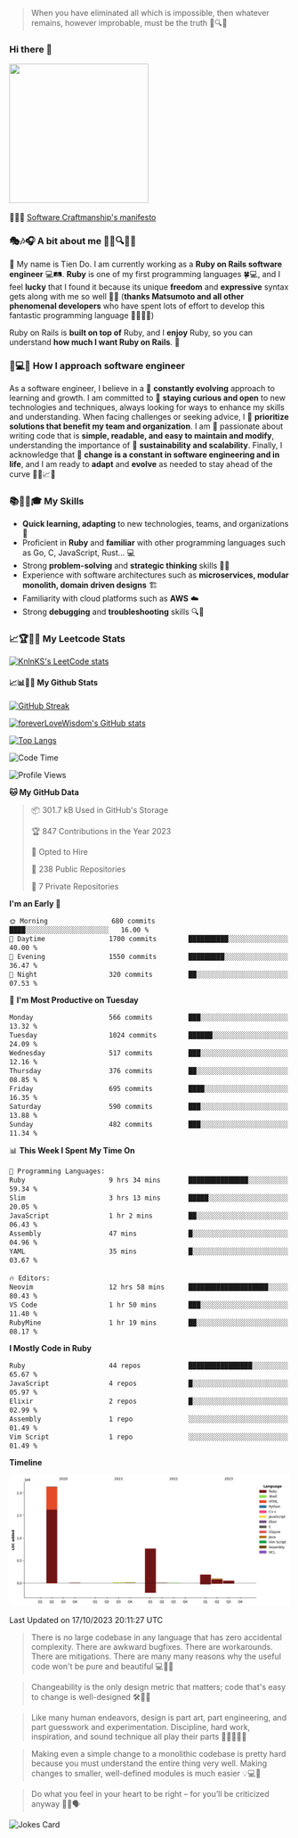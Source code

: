 > When you have eliminated all which is impossible, then whatever remains, however improbable, must be the truth 🤔🔍💡
### Hi there 👋

<!--
**foreverLoveWisdom/foreverLoveWisdom** is a ✨ _special_ ✨ repository because its `README.md` (this file) appears on your GitHub profile.

Here are some ideas to get you started:

- 🔭 I’m currently working on ...
- 🌱 I’m currently learning ...
- 👯 I’m looking to collaborate on ...
- 🤔 I’m looking for help with ...
- 💬 Ask me about ...
- 📫 How to reach me: ...
- 😄 Pronouns: ...
- ⚡ Fun fact: ...
-->

<img src="https://codecondo.com/wp-content/uploads/2017/09/railslogo.png" width="250" height="250">

 📜🔨🌟 [Software Craftmanship's manifesto](http://manifesto.softwarecraftsmanship.org/)

### 🎭🎶🎧 A bit about me 🕵️‍♀️🔍🕵️‍♂️
👋 My name is Tien Do. I am currently working as a **Ruby on Rails software engineer** 💻🛤️. **Ruby** is one of my first programming languages 🍀💻, and I feel **lucky** that I found it because its unique **freedom** and **expressive** syntax gets along with me so well 🤗💬 (**thanks Matsumoto and all other phenomenal developers** who have spent lots of effort to develop this fantastic programming language 🙏👨‍💻🌟)

Ruby on Rails is **built on top of** Ruby, and I **enjoy** Ruby, so you can understand **how much I want Ruby on Rails**. 🤩

### 🤔💻🔨 How I approach software engineer
As a software engineer, I believe in a 🔄 **constantly evolving** approach to learning and growth. I am committed to 🤔 **staying curious and open** to new technologies and techniques, always looking for ways to enhance my skills and understanding. When facing challenges or seeking advice, I 👥  **prioritize solutions that benefit my team and organization**. I am 🎉 passionate about writing code that is **simple, readable, and easy to maintain and modify**, understanding the importance of 🌱 **sustainability and scalability**. Finally, I acknowledge that 🌊 **change is a constant in software engineering and in life**, and I am ready to **adapt** and **evolve** as needed to stay ahead of the curve 🏃‍♂️📈🔄

### 📚🧑‍💻🎓 My Skills
- **Quick learning, adapting** to new technologies, teams, and organizations 🚀
- Proficient in **Ruby** and **familiar** with other programming languages such as Go, C, JavaScript, Rust... 💻
- Strong **problem-solving** and **strategic thinking** skills 🤔💡
- Experience with software architectures such as **microservices, modular monolith, domain driven designs** 🏗️
- Familiarity with cloud platforms such as **AWS** ☁️ 
- Strong **debugging** and **troubleshooting** skills 🔍🐞


### 📈🏆🧑‍💻 My Leetcode Stats
[![KnlnKS's LeetCode stats](https://leetcode-stats-six.vercel.app/?username=foreverLoveWisdom&theme=dark)](https://github.com/KnlnKS/leetcode-stats)

#### 📈📊👨‍💻  My Github Stats

[![GitHub Streak](https://github-readme-streak-stats.herokuapp.com/?user=foreverLoveWisdom&theme=dracula)](https://git.io/streak-stats)
&nbsp;
&nbsp;

[![foreverLoveWisdom's GitHub stats](https://github-readme-stats.vercel.app/api?username=foreverLoveWisdom&show_icons=true&theme=react&count_private=true)](https://github.com/anuraghazra/github-readme-stats)

[![Top Langs](https://github-readme-stats.vercel.app/api/top-langs/?username=foreverLoveWisdom&show_icons=true&theme=vue-dark)](https://github.com/anuraghazra/github-readme-stats)

<!--START_SECTION:waka-->
![Code Time](http://img.shields.io/badge/Code%20Time-2%2C407%20hrs%208%20mins-blue)

![Profile Views](http://img.shields.io/badge/Profile%20Views-0-blue)

**🐱 My GitHub Data** 

> 📦 301.7 kB Used in GitHub's Storage 
 > 
> 🏆 847 Contributions in the Year 2023
 > 
> 💼 Opted to Hire
 > 
> 📜 238 Public Repositories 
 > 
> 🔑 7 Private Repositories 
 > 
**I'm an Early 🐤** 

```text
🌞 Morning                680 commits         ████░░░░░░░░░░░░░░░░░░░░░   16.00 % 
🌆 Daytime                1700 commits        ██████████░░░░░░░░░░░░░░░   40.00 % 
🌃 Evening                1550 commits        █████████░░░░░░░░░░░░░░░░   36.47 % 
🌙 Night                  320 commits         ██░░░░░░░░░░░░░░░░░░░░░░░   07.53 % 
```
📅 **I'm Most Productive on Tuesday** 

```text
Monday                   566 commits         ███░░░░░░░░░░░░░░░░░░░░░░   13.32 % 
Tuesday                  1024 commits        ██████░░░░░░░░░░░░░░░░░░░   24.09 % 
Wednesday                517 commits         ███░░░░░░░░░░░░░░░░░░░░░░   12.16 % 
Thursday                 376 commits         ██░░░░░░░░░░░░░░░░░░░░░░░   08.85 % 
Friday                   695 commits         ████░░░░░░░░░░░░░░░░░░░░░   16.35 % 
Saturday                 590 commits         ███░░░░░░░░░░░░░░░░░░░░░░   13.88 % 
Sunday                   482 commits         ███░░░░░░░░░░░░░░░░░░░░░░   11.34 % 
```


📊 **This Week I Spent My Time On** 

```text
💬 Programming Languages: 
Ruby                     9 hrs 34 mins       ███████████████░░░░░░░░░░   59.34 % 
Slim                     3 hrs 13 mins       █████░░░░░░░░░░░░░░░░░░░░   20.05 % 
JavaScript               1 hr 2 mins         ██░░░░░░░░░░░░░░░░░░░░░░░   06.43 % 
Assembly                 47 mins             █░░░░░░░░░░░░░░░░░░░░░░░░   04.96 % 
YAML                     35 mins             █░░░░░░░░░░░░░░░░░░░░░░░░   03.67 % 

🔥 Editors: 
Neovim                   12 hrs 58 mins      ████████████████████░░░░░   80.43 % 
VS Code                  1 hr 50 mins        ███░░░░░░░░░░░░░░░░░░░░░░   11.40 % 
RubyMine                 1 hr 19 mins        ██░░░░░░░░░░░░░░░░░░░░░░░   08.17 % 
```

**I Mostly Code in Ruby** 

```text
Ruby                     44 repos            ████████████████░░░░░░░░░   65.67 % 
JavaScript               4 repos             █░░░░░░░░░░░░░░░░░░░░░░░░   05.97 % 
Elixir                   2 repos             █░░░░░░░░░░░░░░░░░░░░░░░░   02.99 % 
Assembly                 1 repo              ░░░░░░░░░░░░░░░░░░░░░░░░░   01.49 % 
Vim Script               1 repo              ░░░░░░░░░░░░░░░░░░░░░░░░░   01.49 % 
```



**Timeline**

![Lines of Code chart](https://raw.githubusercontent.com/foreverLoveWisdom/foreverLoveWisdom/main/assets/bar_graph.png)


 Last Updated on 17/10/2023 20:11:27 UTC
<!--END_SECTION:waka-->


> There is no large codebase in any language that has zero accidental complexity. There are awkward bugfixes. There are workarounds. There are mitigations.
> There are many many reasons why the useful code won't be pure and beautiful 💻🐞🤔

> Changeability is the only design metric that matters; code that's easy to change is well-designed 🛠️🔄🎨

> Like many human endeavors, design is part art, part engineering, and part guesswork and experimentation. Discipline, hard work, inspiration, and sound technique all play their parts 🎨🧑‍💻🔬🧪

> Mak­ing even a sim­ple change to a mono­lith­ic code­base is pret­ty hard because you must under­stand the entire thing very well. Mak­ing changes to small­er, well-defined mod­ules is much easier 💡💻🤔
 
 > Do what you feel in your heart to be right – for you’ll be criticized anyway 💖🙏🗣️ 
 
![Jokes Card](https://readme-jokes.vercel.app/api)
